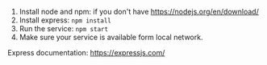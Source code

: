 1. Install node and npm: if you don't have https://nodejs.org/en/download/
2. Install express: `npm install`
3. Run the service: `npm start`
4. Make sure your service is available form local network.

Express documentation: https://expressjs.com/

